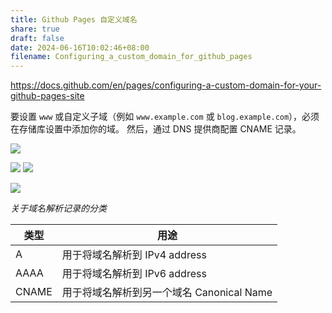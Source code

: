 ```yaml
---
title: Github Pages 自定义域名
share: true
draft: false
date: 2024-06-16T10:02:46+08:00
filename: Configuring_a_custom_domain_for_github_pages
---
```


https://docs.github.com/en/pages/configuring-a-custom-domain-for-your-github-pages-site

要设置 `www` 或自定义子域（例如 `www.example.com` 或 `blog.example.com`），必须在存储库设置中添加你的域。 然后，通过 DNS 提供商配置 CNAME 记录。

![](https://img.jacksonwang28.top/2024/06/1d87b2526b600efe583e6f5ad5b943d2.png)

![](https://img.jacksonwang28.top/2024/06/db10a257fe7da679db3ec737c765df2a.png)
![](https://img.jacksonwang28.top/2024/06/bc63044c346688d59471efa374a4ba22.png)

![](https://img.jacksonwang28.top/2024/06/2ecb7ed66a8bc0d395b9bc5d93ae4fd2.png)

*关于域名解析记录的分类*

| 类型    | 用途                           |
| ----- | ---------------------------- |
| A     | 用于将域名解析到 IPv4 address        |
| AAAA  | 用于将域名解析到 IPv6 address        |
| CNAME | 用于将域名解析到另一个域名 Canonical Name |
